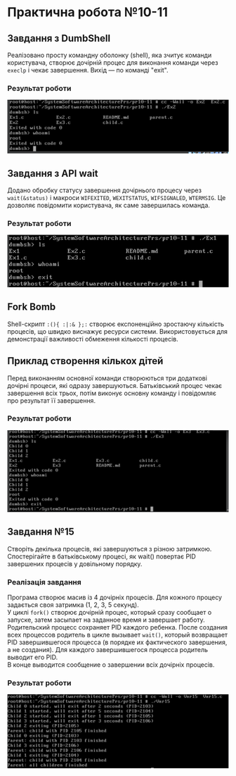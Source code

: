 # Практична робота №10-11

## Завдання з DumbShell
Реалізовано просту командну оболонку (shell), яка зчитує команди користувача, створює дочірній процес для виконання команди через `execlp` і чекає завершення. Вихід — по команді "exit".
### Результат роботи
![](images/1.png)

## Завдання з API wait
Додано обробку статусу завершення дочірнього процесу через `wait(&status)` і макроси `WIFEXITED`, `WEXITSTATUS`, `WIFSIGNALED`, `WTERMSIG`. Це дозволяє повідомити користувача, як саме завершилась команда.
### Результат роботи
![](images/2.png)
## Fork Bomb
Shell-скрипт `:(){ :|:& };:` створює експоненційно зростаючу кількість процесів, що швидко виснажує ресурси системи. Використовується для демонстрації важливості обмеження кількості процесів.
<!-- результат роботи не додається, оскільки це шкідливий приклад -->

## Приклад створення кількох дітей
Перед виконанням основної команди створюються три додаткові дочірні процеси, які одразу завершуються. Батьківський процес чекає завершення всіх трьох, потім виконує основну команду і повідомляє про результат її завершення.
### Результат роботи
![](images/3.png)

## Завдання №15
Створіть декілька процесів, які завершуються з різною затримкою. Спостерігайте в батьківському процесі, як wait() повертає PID завершених процесів у довільному порядку.

### Реалізація завдання
Програма створює масив із 4 дочірніх процесів. Для кожного процесу задається своя затримка (1, 2, 3, 5 секунд).  
У циклі `fork()` створює дочірній процес, который сразу сообщает о запуске, затем засыпает на заданное время и завершает работу.  
Родительский процесс сохраняет PID каждого ребенка. После создания всех процессов родитель в цикле вызывает `wait()`, который возвращает PID завершившегося процесса (в порядке их фактического завершения, а не создания). Для каждого завершившегося процесса родитель выводит его PID.  
В конце выводится сообщение о завершении всіх дочірніх процесів.

### Результат роботи
![](images/4.png)